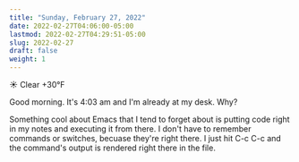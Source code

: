 ```yaml
---
title: "Sunday, February 27, 2022"
date: 2022-02-27T04:06:00-05:00
lastmod: 2022-02-27T04:29:51-05:00
slug: 2022-02-27
draft: false
weight: 1
---
```


☀️   Clear +30°F

Good morning. It's 4:03 am and I'm already at my desk. Why?

Something cool about Emacs that I tend to forget about is putting code right in my notes and executing it from there. I don't have to remember commands or switches, becuase they're right there. I just hit C-c C-c and the command's output is rendered right there in the file.

[//]: # "Exported with love from a post written in Org mode"
[//]: # "- https://github.com/kaushalmodi/ox-hugo"
